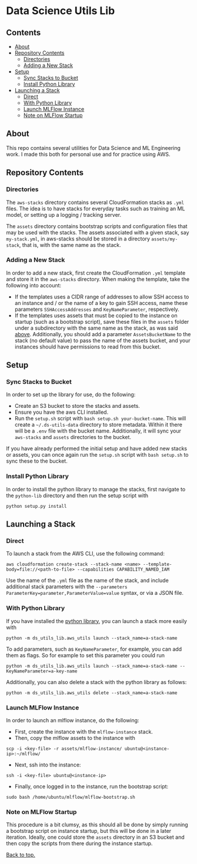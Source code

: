 # Data Science Utils Lib

## Contents
- [About](#about)
- [Repository Contents](#repository-contents)
  - [Directories](#directories)
  - [Adding a New Stack](#adding-a-new-stack)
- [Setup](#setup)
  - [Sync Stacks to Bucket](#sync-stacks-to-bucket)
  - [Install Python Library](#install-python-library)
- [Launching a Stack](#launching-a-stack)
  - [Direct](#directories)
  - [With Python Library](#with-python-library)
  - [Launch MLFlow Instance](#launch-mlflow-instance)
  - [Note on MLFlow Startup](#note-on-mlflow-startup)

## About
This repo contains several utilities for Data Science and ML Engineering work. I made
this both for personal use and for practice using AWS.

## Repository Contents

### Directories
The `aws-stacks` directory contains several CloudFormation stacks as `.yml` files.
The idea is to have stacks for everyday tasks such as training an ML model, or setting
up a logging / tracking server.

The `assets` directory contains bootstrap scripts and configuration files that may be used
with the stacks. The assets associated with a given stack, say `my-stack.yml`, in aws-stacks
should be stored in a directory `assets/my-stack`, that is, with the same name as the stack.

### Adding a New Stack
In order to add a new stack, first create the CloudFormation `.yml` template and store it in
the `aws-stacks` directory. When making the template, take the following into account:
- If the templates uses a CIDR range of addresses to allow SSH access
  to an instance and / or the name of a key to gain SSH access, name these parameters `SSHAccessAddresses`
  and `KeyNameParameter`, respectively.
- If the templates uses assets that must be copied to the instance on startup (such as a bootstrap script),
  save these files in the `assets` folder under a subdirectory with the same name as the stack, as was
  said [above](#directories). Additionally, you should add a parameter `AssetsBucketName` to the stack
  (no default value) to pass the name of the assets bucket, and your instances should have permissions to
  read from this bucket.
  

## Setup

### Sync Stacks to Bucket
In order to set up the library for use, do the following:
- Create an S3 bucket to store the stacks and assets.
- Ensure you have the aws CLI installed.
- Run the `setup.sh` script with `bash setup.sh your-bucket-name`. This will create a
  `~/.ds-utils-data` directory to store metadata. Within it there will be a `.env` file
  with the bucket name. Additionally, it will sync your `aws-stacks` and `assets` directories
  to the bucket.

If you have already performed the initial setup and have added new stacks or assets, you can once
again run the `setup.sh` script with `bash setup.sh` to sync these to the bucket.

### Install Python Library
In order to install the python library to manage the stacks, first navigate to the `python-lib` directory
and then run the setup script with
```shell
python setup.py install
```

## Launching a Stack

### Direct
To launch a stack from the AWS CLI, use the following command:
```shell
aws cloudformation create-stack --stack-name <name> --template-body=file://<path-to-file> --capabilities CAPABILITY_NAMED_IAM
```
Use the name of the `.yml` file as the name of the stack, and include additional stack parameters 
with the `--parameters ParameterKey=parameter,ParameterValue=value` syntax, or via a JSON file.

### With Python Library
If you have installed the [python library](#install-python-library), you can launch a stack more easily
with
```shell
python -m ds_utils_lib.aws_utils launch --stack_name=a-stack-name
```
To add parameters, such as `KeyNameParameter`, for example, you can add them as flags. So for example to set this 
parameter you could run 
```shell
python -m ds_utils_lib.aws_utils launch --stack_name=a-stack-name --KeyNameParameter=a-key-name
```

Additionally, you can also delete a stack with the python library as follows:
```shell
python -m ds_utils_lib.aws_utils delete --stack_name=a-stack-name
```

### Launch MLFlow Instance
In order to launch an mlflow instance, do the following:
- First, create the instance with the `mlflow-instance` stack.
- Then, copy the mlflow assets to the instance with
```shell
scp -i <key-file> -r assets/mlflow-instance/ ubuntu@<instance-ip>:~/mlflow/
```
- Next, ssh into the instance:
```shell
ssh -i <key-file> ubuntu@<instance-ip>
```
- Finally, once logged in to the instance, run the bootstrap script:
```shell
sudo bash /home/ubuntu/mlflow/mlflow-bootstrap.sh
```

### Note on MLFlow Startup
This procedure is a bit clumsy, as this should all be done by simply running a bootstrap
script on instance startup, but this will be done in a later iteration. Ideally, one could 
store the `assets` directory in an S3 bucket and then copy the scripts from there during 
the instance startup.

[Back to top.](#data-science-utils-lib)
